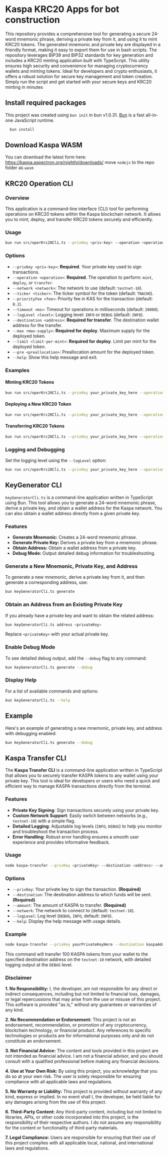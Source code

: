 # Kaspa KRC20 Apps for bot construction
This repository provides a comprehensive tool for generating a secure 24-word mnemonic phrase, deriving a private key from it, and using it to mint KRC20 tokens. The generated mnemonic and private key are displayed in a friendly format, making it easy to export them for use in bash scripts. The repository leverages BIP39 and BIP32 standards for key generation and includes a KRC20 minting application built with TypeScript. This utility ensures high security and convenience for managing cryptocurrency wallets and minting tokens. Ideal for developers and crypto enthusiasts, it offers a robust solution for secure key management and token creation. Simply run the script and get started with your secure keys and KRC20 minting in minutes

## Install required packages

This project was created using `bun init` in bun v1.0.31. [Bun](https://bun.sh) is a fast all-in-one JavaScript runtime.
```bash
  bun install
```  

## Download Kaspa WASM
You can download the latest form here: https://kaspa.aspectron.org/nightly/downloads/
move `nodejs` to the repo folder as `wasm`

## KRC20 Operation CLI

### Overview

This application is a command-line interface (CLI) tool for performing operations on KRC20 tokens within the Kaspa blockchain network. It allows you to mint, deploy, and transfer KRC20 tokens securely and efficiently.

### Usage

```bash
bun run src/operKrc20Cli.ts --privKey <priv-key> --operation <operation> [options]
```

### Options

- `--privKey <priv-key>`: **Required**. Your private key used to sign transactions.
- `--operation <operation>`: **Required**. The operation to perform: `mint`, `deploy`, or `transfer`.
- `--network <network>`: The network to use (default: `testnet-10`).
- `--ticker <ticker>`: The ticker symbol for the token (default: `TNACHO`).
- `--priorityFee <fee>`: Priority fee in KAS for the transaction (default: `0.1`).
- `--timeout <ms>`: Timeout for operations in milliseconds (default: `20000`).
- `--logLevel <level>`: Logging level: `INFO` or `DEBUG` (default: `INFO`).
- `--destination <address>`: **Required for transfer**. The destination wallet address for the transfer.
- `--max <max-supply>`: **Required for deploy**. Maximum supply for the deployed token.
- `--limit <limit-per-mint>`: **Required for deploy**. Limit per mint for the deployed token.
- `--pre <preallocation>`: Preallocation amount for the deployed token.
- `--help`: Show this help message and exit.

### Examples

#### Minting KRC20 Tokens

```bash
bun run src/operKrc20Cli.ts --privKey your_private_key_here --operation mint --ticker MYTOKEN
```

#### Deploying a New KRC20 Token

```bash
bun run src/operKrc20Cli.ts --privKey your_private_key_here --operation deploy --max 1000000 --limit 1000 --ticker MYTOKEN
```

#### Transferring KRC20 Tokens

```bash
bun run src/operKrc20Cli.ts --privKey your_private_key_here --operation transfer --destination your_wallet_address_here --ticker MYTOKEN
```

### Logging and Debugging

Set the logging level using the `--logLevel` option:

```bash
bun run src/operKrc20Cli.ts --privKey your_private_key_here --operation mint --logLevel DEBUG
```

## KeyGenerator CLI

`keyGeneratorCli.ts` is a command-line application written in TypeScript using Bun. This tool allows you to generate a 24-word mnemonic phrase, derive a private key, and obtain a wallet address for the Kaspa network. You can also obtain a wallet address directly from a given private key.

### Features

- **Generate Mnemonic:** Creates a 24-word mnemonic phrase.
- **Generate Private Key:** Derives a private key from a mnemonic phrase.
- **Obtain Address:** Obtain a wallet address from a private key.
- **Debug Mode:** Output detailed debug information for troubleshooting.


### Generate a New Mnemonic, Private Key, and Address

To generate a new mnemonic, derive a private key from it, and then generate a corresponding address, use:

```bash
bun keyGeneratorCli.ts generate
```

### Obtain an Address from an Existing Private Key

If you already have a private key and want to obtain the related address:

```bash
bun keyGeneratorCli.ts address <privateKey>
```

Replace `<privateKey>` with your actual private key.

### Enable Debug Mode

To see detailed debug output, add the `--debug` flag to any command:

```bash
bun keyGeneratorCli.ts generate --debug
```

### Display Help

For a list of available commands and options:

```bash
bun keyGeneratorCli.ts --help
```

## Example

Here's an example of generating a new mnemonic, private key, and address with debugging enabled:

```bash
bun keyGeneratorCli.ts generate --debug
```

## Kaspa Transfer CLI

The **Kaspa Transfer CLI** is a command-line application written in TypeScript that allows you to securely transfer KASPA tokens to any wallet using your private key. This tool is ideal for developers or users who need a quick and efficient way to manage KASPA transactions directly from the terminal.

### Features

- **Private Key Signing**: Sign transactions securely using your private key.
- **Custom Network Support**: Easily switch between networks (e.g., `testnet-10`) with a simple flag.
- **Detailed Logging**: Adjustable log levels (`INFO`, `DEBUG`) to help you monitor and troubleshoot the transaction process.
- **Error Handling**: Robust error handling ensures a smooth user experience and provides informative feedback.

### Usage

```bash
node kaspa-transfer --privKey <privateKey> --destination <address> --amount <amount> [options]
```

### Options

- `--privKey`: Your private key to sign the transaction. **(Required)**
- `--destination`: The destination address to which funds will be sent. **(Required)**
- `--amount`: The amount of KASPA to transfer. **(Required)**
- `--network`: The network to connect to (default: `testnet-10`).
- `--logLevel`: Log level (`DEBUG`, `INFO`, default: `INFO`).
- `--help`: Display the help message with usage details.

### Example

```bash
node kaspa-transfer --privKey yourPrivateKeyHere --destination kaspaAddressHere --amount 100 --network testnet-10 --logLevel DEBUG
```

This command will transfer 100 KASPA tokens from your wallet to the specified destination address on the `testnet-10` network, with detailed logging output at the `DEBUG` level.



### Disclaimer

**1. No Responsibility:**
I, the developer, am not responsible for any direct or indirect consequences, including but not limited to financial loss, damages, or legal repercussions that may arise from the use or misuse of this project. This software is provided "as is," without any guarantees or warranties of any kind.

**2. No Recommendation or Endorsement:**
This project is not an endorsement, recommendation, or promotion of any cryptocurrency, blockchain technology, or financial product. Any references to specific technologies or products are for informational purposes only and do not constitute an endorsement.

**3. Not Financial Advice:**
The content and tools provided in this project are not intended as financial advice. I am not a financial advisor, and you should consult with a qualified professional before making any financial decisions.

**4. Use at Your Own Risk:**
By using this project, you acknowledge that you do so at your own risk. The user is solely responsible for ensuring compliance with all applicable laws and regulations.

**5. No Warranty or Liability:**
This project is provided without warranty of any kind, express or implied. In no event shall I, the developer, be held liable for any damages arising from the use of this project.

**6. Third-Party Content:**
Any third-party content, including but not limited to libraries, APIs, or other code incorporated into this project, is the responsibility of their respective authors. I do not assume any responsibility for the content or functionality of third-party materials.

**7. Legal Compliance:**
Users are responsible for ensuring that their use of this project complies with all applicable local, national, and international laws and regulations.


